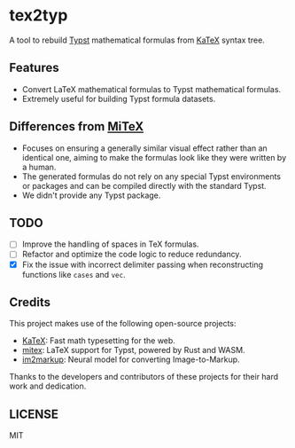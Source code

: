 # tex2typ

A tool to rebuild [Typst](https://typst.app/) mathematical formulas from [KaTeX](https://katex.org/) syntax tree.

## Features

- Convert LaTeX mathematical formulas to Typst mathematical formulas.
- Extremely useful for building Typst formula datasets.

## Differences from [MiTeX](https://github.com/mitex-rs/mitex)

- Focuses on ensuring a generally similar visual effect rather than an identical one, aiming to make the formulas look like they were written by a human.
- The generated formulas do not rely on any special Typst environments or packages and can be compiled directly with the standard Typst.
- We didn't provide any Typst package.

## TODO

- [ ] Improve the handling of spaces in TeX formulas.
- [ ] Refactor and optimize the code logic to reduce redundancy.
- [x] Fix the issue with incorrect delimiter passing when reconstructing functions like `cases` and `vec`.

## Credits
This project makes use of the following open-source projects:

- [KaTeX](https://github.com/KaTeX/KaTeX): Fast math typesetting for the web.
- [mitex](https://github.com/mitex-rs/mitex): LaTeX support for Typst, powered by Rust and WASM.
- [im2markup](https://github.com/harvardnlp/im2markup/): Neural model for converting Image-to-Markup.

Thanks to the developers and contributors of these projects for their hard work and dedication.


## LICENSE

MIT

